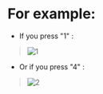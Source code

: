# For example:
- If you press "1" : 

> ![1](https://user-images.githubusercontent.com/87034655/142154487-9ba3426b-0e25-41b0-b5cf-57fed315e468.png)

- Or if you press "4" :

> ![2](https://user-images.githubusercontent.com/87034655/142154614-670a3b29-e993-47f3-9410-c0676097c0a6.png)
